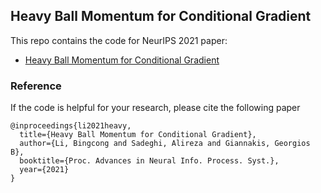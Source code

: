 ## Heavy Ball Momentum for Conditional Gradient
This repo contains the code for NeurIPS 2021 paper:
- [Heavy Ball Momentum for Conditional Gradient](https://arxiv.org/abs/2110.04243)

### Reference
If the code is helpful for your research, please cite the following paper
```
@inproceedings{li2021heavy,
  title={Heavy Ball Momentum for Conditional Gradient},
  author={Li, Bingcong and Sadeghi, Alireza and Giannakis, Georgios B},
  booktitle={Proc. Advances in Neural Info. Process. Syst.},
  year={2021}
}
```
